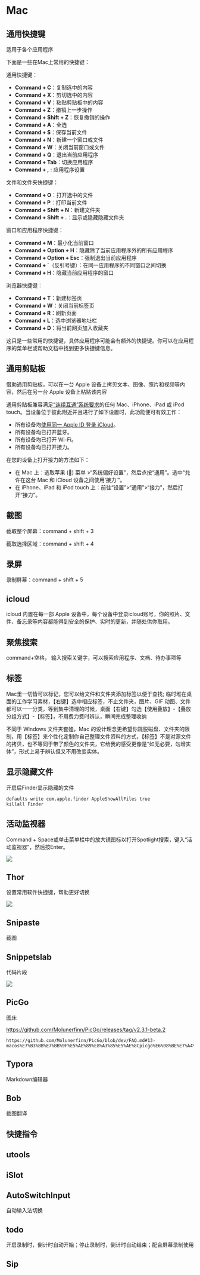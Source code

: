 # Mac

## 通用快捷键

适用于各个应用程序

下面是一些在Mac上常用的快捷键：

通用快捷键：
- **Command + C**：复制选中的内容
- **Command + X**：剪切选中的内容
- **Command + V**：粘贴剪贴板中的内容
- **Command + Z**：撤销上一步操作
- **Command + Shift + Z**：恢复撤销的操作
- **Command + A**：全选
- **Command + S**：保存当前文件
- **Command + N**：新建一个窗口或文件
- **Command + W**：关闭当前窗口或文件
- **Command + Q**：退出当前应用程序
- **Command + Tab**：切换应用程序
- **Command + ,** : 应用程序设置

文件和文件夹快捷键：
- **Command + O**：打开选中的文件
- **Command + P**：打印当前文件
- **Command + Shift + N**：新建文件夹
- **Command + Shift + .**：显示或隐藏隐藏文件夹

窗口和应用程序快捷键：
- **Command + M**：最小化当前窗口
- **Command + Option + H**：隐藏除了当前应用程序外的所有应用程序
- **Command + Option + Esc**：强制退出当前应用程序
- **Command + `**（反引号键）：在同一应用程序的不同窗口之间切换
- **Command + H**：隐藏当前应用程序的窗口

浏览器快捷键：
- **Command + T**：新建标签页
- **Command + W**：关闭当前标签页
- **Command + R**：刷新页面
- **Command + L**：选中浏览器地址栏
- **Command + D**：将当前网页加入收藏夹

这只是一些常用的快捷键，具体应用程序可能会有额外的快捷键。你可以在应用程序的菜单栏或帮助文档中找到更多快捷键信息。

## 通用剪贴板

借助通用剪贴板，可以在一台 Apple 设备上拷贝文本、图像、照片和视频等内容，然后在另一台 Apple 设备上粘贴该内容

通用剪贴板兼容满足[“连续互通”系统要求](https://support.apple.com/zh-cn/HT204689)的任何 Mac、iPhone、iPad 或 iPod touch。当设备位于彼此附近并且进行了如下设置时，此功能便可有效工作：

- 所有设备均[使用同一 Apple ID 登录 iCloud](https://support.apple.com/zh-cn/HT204053)。
- 所有设备均已打开蓝牙。
- 所有设备均已打开 Wi-Fi。
- 所有设备均已打开接力。

在您的设备上打开接力的方法如下：

- 在 Mac 上：选取苹果 () 菜单 >“系统偏好设置”，然后点按“通用”。选中“允许在这台 Mac 和 iCloud 设备之间使用‘接力’”。
- 在 iPhone、iPad 和 iPod touch 上：前往“设置”>“通用”>“接力”，然后打开“接力”。

## 截图

截取整个屏幕：command + shift + 3

截取选择区域：command + shift + 4 

## 录屏

录制屏幕：command + shift + 5

## icloud

icloud 内置在每一部 Apple 设备中，每个设备中登录icloud账号，你的照片、文件、备忘录等内容都能得到安全的保护、实时的更新，并随处供你取用。

## 聚焦搜索

command+空格， 输入搜索关键字，可以搜索应用程序、文档、待办事项等

## 标签

Mac里一切皆可以标记，您可以给文件和文件夹添加标签以便于查找;  临时堆在桌面的工作学习素材，【右键】选中相应标签，不止文件夹，图片、GIF 动图、文件都可以一一分类，等到集中清理的时候，桌面【右键】勾选【使用叠放】-【叠放分组方式】-【标签】，不用费力费时辨认，瞬间完成整理收纳

不同于 Windows 文件夹套娃，Mac 的设计理念更希望你跳脱磁盘、文件夹的限制，用【标签】来个性化定制你自己整理文件资料的方式，【标签】不是对源文件的拷贝，也不等同于带了颜色的文件夹，它给我的感受更像是“如无必要，勿增实体”，形式上易于辨认但又不用改变实体。

## 显示隐藏文件

开启后Finder显示隐藏的文件

```
defaults write com.apple.finder AppleShowAllFiles true
killall Finder
```

## 活动监视器

Command + Space或单击菜单栏中的放大镜图标以打开Spotlight搜索，键入“活动监视器”，然后按Enter。

![](https://fastly.jsdelivr.net/gh/caijinlin/imgcdn/image-20230601160218009.png)

## Thor

设置常用软件快捷键，帮助更好切换

![](https://fastly.jsdelivr.net/gh/caijinlin/imgcdn/image-20230601215310721.png)

## Snipaste

截图

## Snippetslab

代码片段

![](https://fastly.jsdelivr.net/gh/caijinlin/imgcdn/image-20230603135929302.png)

## PicGo

图床

https://github.com/Molunerfinn/PicGo/releases/tag/v2.3.1-beta.2

```
https://github.com/Molunerfinn/PicGo/blob/dev/FAQ.md#13-macos%E7%B3%BB%E7%BB%9F%E5%AE%89%E8%A3%85%E5%AE%8Cpicgo%E6%98%BE%E7%A4%BA%E6%96%87%E4%BB%B6%E5%B7%B2%E6%8D%9F%E5%9D%8F%E6%88%96%E8%80%85%E5%AE%89%E8%A3%85%E5%AE%8C%E6%89%93%E5%BC%80%E6%B2%A1%E6%9C%89%E5%8F%8D%E5%BA%94
```

## Typora

Markdown编辑器

## Bob

截图翻译

## 快捷指令

## utools

## iSlot

## AutoSwitchInput

自动输入法切换

## todo

开启录制时，倒计时自动开始；停止录制时，倒计时自动结束；配合屏幕录制使用

## Sip
